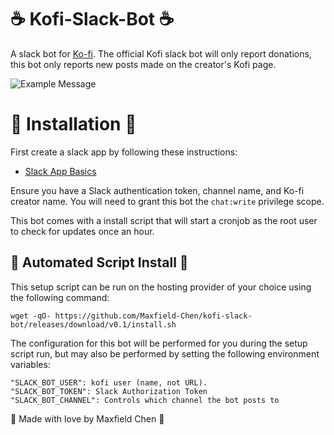 # ☕ Kofi-Slack-Bot ☕

A slack bot for [Ko-fi](https://ko-fi.com). The official Kofi slack bot will only report donations, this bot only reports new posts made on the creator's Kofi page.

![Example Message](https://maxfieldchen.com/images/kofi-slack-bot.png)

# 💪 Installation 💪

First create a slack app by following these instructions:

  * [Slack App Basics](https://api.slack.com/authentication/basics)

Ensure you have a Slack authentication token, channel name, and Ko-fi creator name. You will need to grant this bot the `chat:write` privilege scope.

This bot comes with a install script that will start a cronjob as the root user to check for updates once an hour.

## 🤖 Automated Script Install 🤖

This setup script can be run on the hosting provider of your choice using the following command:

```
wget -qO- https://github.com/Maxfield-Chen/kofi-slack-bot/releases/download/v0.1/install.sh
```

The configuration for this bot will be performed for you during the setup script run, but may also be performed by setting the following environment variables:

```
"SLACK_BOT_USER": kofi user (name, not URL).
"SLACK_BOT_TOKEN": Slack Authorization Token
"SLACK_BOT_CHANNEL": Controls which channel the bot posts to
```

💖 Made with love by Maxfield Chen 💖
